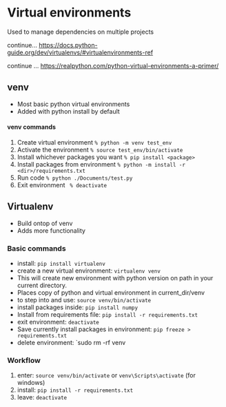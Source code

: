 # Virtual environments
Used to manage dependencies on multiple projects

continue...
https://docs.python-guide.org/dev/virtualenvs/#virtualenvironments-ref

continue ...
https://realpython.com/python-virtual-environments-a-primer/


## venv
- Most basic python virtual environments
- Added with python install by default

#### venv commands
1. Create virtual environment  `% python -m venv test_env`
2. Activate the environment `% source test_env/bin/activate`
3. Install whichever packages you want `% pip install <package>`
4. Install packages from environment `% python -m install -r <dir>/requirements.txt`
5. Run code `% python ./Documents/test.py`
6. Exit environment ` % deactivate`


## Virtualenv
- Build ontop of venv
- Adds more functionality

### Basic commands
- install: `pip install virtualenv`
- create a new virtual environment: `virtualenv venv`
- This will create new environment with python version on path in your current directory.
- Places copy of python and virtual environment in current_dir/venv
- to step into and use: `source venv/bin/activate`
- install packages inside: `pip install numpy`
- Install from requirements file: `pip install -r requirements.txt`
- exit environment: `deactivate`
- Save currently install packages in environment: `pip freeze > requirements.txt`
- delete environment: `sudo rm -rf venv

### Workflow
1. enter: `source venv/bin/activate` or `venv\Scripts\activate` (for windows)
2. install: `pip install -r requirements.txt`
3. leave: `deactivate`
